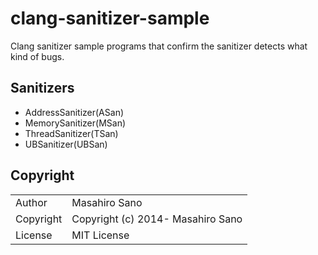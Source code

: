 # clang-sanitizer-sample

Clang sanitizer sample programs that confirm the sanitizer detects what kind of bugs.

## Sanitizers

- AddressSanitizer(ASan)
- MemorySanitizer(MSan)
- ThreadSanitizer(TSan)
- UBSanitizer(UBSan)

## Copyright

<table>
  <tr>
    <td>Author</td><td>Masahiro Sano <sabottenda@gmail.com></td>
  </tr>
  <tr>
    <td>Copyright</td><td>Copyright (c) 2014- Masahiro Sano</td>
  </tr>
  <tr>
    <td>License</td><td>MIT License</td>
  </tr>
</table>

